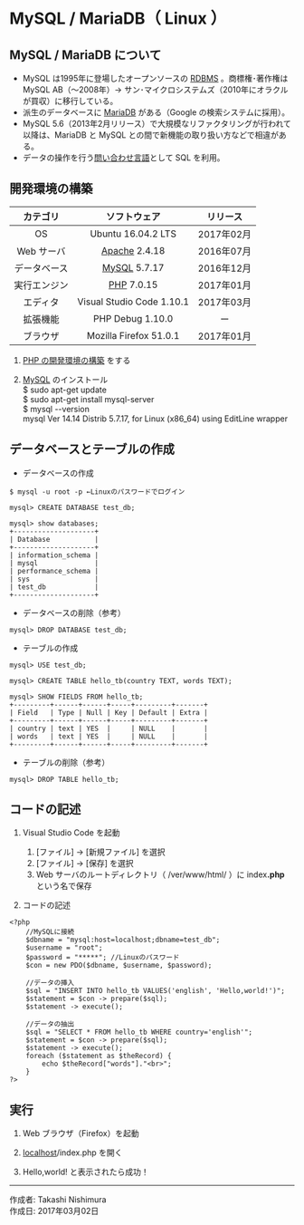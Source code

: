 # MySQL / MariaDB（ Linux ）

## MySQL / MariaDB について

* MySQL は1995年に登場したオープンソースの [RDBMS](http://bit.ly/2lunAUm) 。商標権･著作権は MySQL AB（〜2008年）→ サン･マイクロシステムズ（2010年にオラクルが買収）に移行している。
* 派生のデータベースに [MariaDB](https://ja.wikipedia.org/wiki/MariaDB) がある（Google の検索システムに採用）。
* MySQL 5.6（2013年2月リリース）で大規模なリファクタリングが行われて以降は、MariaDB と MySQL との間で新機能の取り扱い方などで相違がある。
*  データの操作を行う[問い合わせ言語](http://bit.ly/2mvUUPR)として SQL を利用。

## 開発環境の構築

|カテゴリ|ソフトウェア|リリース|
|:--:|:--:|:--:|
|OS|Ubuntu 16.04.2 LTS|2017年02月|
|Web サーバ|[Apache](https://ja.wikipedia.org/wiki/Apache_HTTP_Server) 2.4.18|2016年07月|
|データベース|[MySQL](https://ja.wikipedia.org/wiki/MySQL) 5.7.17|2016年12月|
|実行エンジン|[PHP](https://ja.wikipedia.org/wiki/PHP:_Hypertext_Preprocessor) 7.0.15|2017年01月|
|エディタ|Visual Studio Code 1.10.1|2017年03月|
|拡張機能|PHP Debug 1.10.0|ー|
|ブラウザ|Mozilla Firefox 51.0.1|2017年01月|

1. [PHP の開発環境の構築](https://github.com/TakashiNishimura/HelloWorld/blob/master/PHP/README.md) をする

1. [MySQL](https://ja.wikipedia.org/wiki/MySQL) のインストール  
    $ sudo apt-get update  
    $ sudo apt-get install mysql-server  
    $ mysql --version  
    mysql  Ver 14.14 Distrib 5.7.17, for Linux (x86_64) using  EditLine wrapper

## データベースとテーブルの作成

* データベースの作成
```
$ mysql -u root -p ←Linuxのパスワードでログイン

mysql> CREATE DATABASE test_db;

mysql> show databases;
+--------------------+
| Database           |
+--------------------+
| information_schema |
| mysql              |
| performance_schema |
| sys                |
| test_db            |
+--------------------+
```

* データベースの削除（参考）
```
mysql> DROP DATABASE test_db;
```

* テーブルの作成
```
mysql> USE test_db;

mysql> CREATE TABLE hello_tb(country TEXT, words TEXT);

mysql> SHOW FIELDS FROM hello_tb;
+---------+------+------+-----+---------+-------+
| Field   | Type | Null | Key | Default | Extra |
+---------+------+------+-----+---------+-------+
| country | text | YES  |     | NULL    |       |
| words   | text | YES  |     | NULL    |       |
+---------+------+------+-----+---------+-------+
```

* テーブルの削除（参考）
```
mysql> DROP TABLE hello_tb;
```

## コードの記述

1. Visual Studio Code を起動
    1. [ファイル] → [新規ファイル] を選択
    1. [ファイル] → [保存] を選択
    1. Web サーバのルートディレクトリ（ /ver/www/html/ ）に index<b>.php</b> という名で保存  

1. コードの記述
```
<?php
    //MySQLに接続
    $dbname = "mysql:host=localhost;dbname=test_db";
    $username = "root";
    $password = "*****"; //Linuxのパスワード
    $con = new PDO($dbname, $username, $password);
    
    //データの挿入
    $sql = "INSERT INTO hello_tb VALUES('english', 'Hello,world!')";
    $statement = $con -> prepare($sql);
    $statement -> execute();

    //データの抽出
    $sql = "SELECT * FROM hello_tb WHERE country='english'";
    $statement = $con -> prepare($sql);
    $statement -> execute();
    foreach ($statement as $theRecord) {
        echo $theRecord["words"]."<br>";
    }
?>
```

## 実行

1. Web ブラウザ（Firefox）を起動

1. [localhost](https://ja.wikipedia.org/wiki/Localhost)/index.php を開く

1. Hello,world! と表示されたら成功！

***
作成者: Takashi Nishimura  
作成日: 2017年03月02日